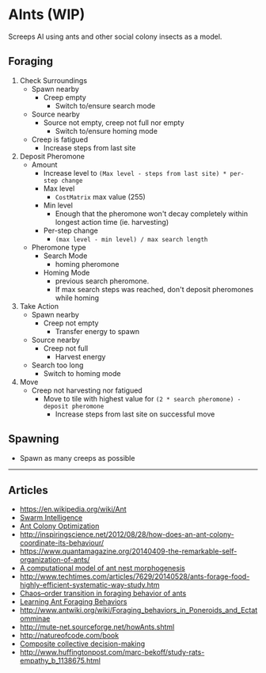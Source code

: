 # AInts (WIP)

Screeps AI using ants and other social colony insects as a model.

## Foraging

1. Check Surroundings
    - Spawn nearby
      - Creep empty
        - Switch to/ensure search mode
    - Source nearby
      - Source not empty, creep not full nor empty
        - Switch to/ensure homing mode
    - Creep is fatigued
      - Increase steps from last site
2. Deposit Pheromone
    - Amount
      - Increase level to `(Max level - steps from last site) * per-step change`
      - Max level
        - `CostMatrix` max value (255)
      - Min level
        - Enough that the pheromone won't decay completely within longest action time (ie. harvesting)
      - Per-step change
        - `(max level - min level) / max search length`
    - Pheromone type
      - Search Mode
        - homing pheromone
      - Homing Mode
        - previous search pheromone.
        - If max search steps was reached, don't deposit pheromones while homing
3. Take Action
    - Spawn nearby
      - Creep not empty
        - Transfer energy to spawn
    - Source nearby
      - Creep not full
        - Harvest energy
    - Search too long
      - Switch to homing mode
4. Move
    - Creep not harvesting nor fatigued
      - Move to tile with highest value for `(2 * search pheromone) - deposit pheromone`
        - Increase steps from last site on successful move


## Spawning

- Spawn as many creeps as possible

---

## Articles

- https://en.wikipedia.org/wiki/Ant
- [Swarm Intelligence](https://en.wikipedia.org/wiki/Swarm_intelligence)
- [Ant Colony Optimization](https://en.wikipedia.org/wiki/Ant_colony_optimization_algorithms)
- http://inspiringscience.net/2012/08/28/how-does-an-ant-colony-coordinate-its-behaviour/
- https://www.quantamagazine.org/20140409-the-remarkable-self-organization-of-ants/
- [A computational model of ant nest morphogenesis](https://mitpress.mit.edu/sites/default/files/titles/alife/0262297140chap61.pdf)
- http://www.techtimes.com/articles/7629/20140528/ants-forage-food-highly-efficient-systematic-way-study.htm
- [Chaos–order transition in foraging behavior of ants](https://www.ncbi.nlm.nih.gov/pmc/articles/PMC4060675/)
- [Learning Ant Foraging Behaviors](https://cs.gmu.edu/~eclab/papers/panait04learning.pdf)
- http://www.antwiki.org/wiki/Foraging_behaviors_in_Poneroids_and_Ectatomminae
- http://mute-net.sourceforge.net/howAnts.shtml
- http://natureofcode.com/book
- [Composite collective decision-making](https://www.ncbi.nlm.nih.gov/pmc/articles/PMC4590433/)
- http://www.huffingtonpost.com/marc-bekoff/study-rats-empathy_b_1138675.html
